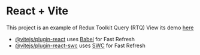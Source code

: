 # React + Vite

This project is an example of Redux Toolkit Query (RTQ)
View its demo [here](https://najiya-nasrin.github.io/media-ReduxToolKit/)

- [@vitejs/plugin-react](https://github.com/vitejs/vite-plugin-react/blob/main/packages/plugin-react/README.md) uses [Babel](https://babeljs.io/) for Fast Refresh
- [@vitejs/plugin-react-swc](https://github.com/vitejs/vite-plugin-react-swc) uses [SWC](https://swc.rs/) for Fast Refresh
